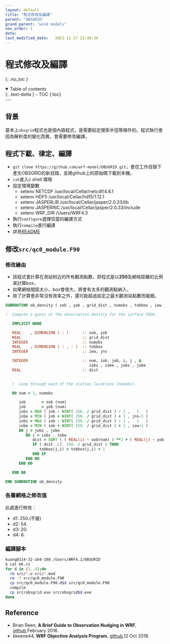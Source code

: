 ```yaml
---
layout: default
title: "程式修改及編譯"
parent: "OBSGRID"
grand_parent: "wind models"
nav_order: 1
date:               
last_modified_date:   2021-11-27 22:48:34
---
```


# 程式修改及編譯

{: .no_toc }

<details open markdown="block">
  <summary>
    Table of contents
  </summary>
  {: .text-delta }
- TOC
{:toc}
</details>
---

## 背景
基本上`obsgrid`程式也是個內插程式，是需要給定搜索半徑等條件的。程式執行會因為解析度的變化而異，會需要修改編譯。

## 程式下載、律定、編譯
- `git clone https://github.com/wrf-model/OBSGRID.git`，會在工作目錄下產生OBSGRID的新目錄，並將github上的原始碼下載到本機。
- `csh`進入c shell 環境
- 設定環境變數
  - setenv NETCDF /usr/local/Cellar/netcdf/4.8.1
  - setenv HDF5 /usr/local/Cellar/hdf5/1.12.1
  - setenv JASPERLIB /usr/local/Cellar/jasper/2.0.33/lib
  - setenv JASPERINC /usr/local/Cellar/jasper/2.0.33/include
  - setenv WRF_DIR /Users/WRF4.3
- 執行`configure`選擇恰當的編譯方式
- 執行`compile`進行編譯
- 詳見[README]()

## 修改`src/qc0_module.F90`

### 修改緣由
- 該程式會計算在測站附近的所有觀測點數，原程式是以**250**及網格距離的比例來計算box，
- 如果網格間距太小，box會很大，將會有太多的觀測點納入，
- 除了計算會非常沒有效率之外，還可能超過設定之最大觀測站點數而報錯。

```fortran
SUBROUTINE ob_density ( xob , yob , grid_dist , numobs , tobbox , iew , jns )

!  Compute a guess at the observation density for the surface FDDA.

   IMPLICIT NONE

   REAL    , DIMENSION ( : )      :: xob, yob 
   REAL                           :: grid_dist
   INTEGER                        :: numobs
   REAL    , DIMENSION ( : , : )  :: tobbox
   INTEGER                        :: iew, jns 

   INTEGER                        :: num, iob, job, i, j , & 
                                     iobs , iobe , jobs , jobe
   REAL                           :: dist
    

   !  Loop through each of the station locations (numobs).  

   DO num = 1, numobs

      iob       = xob (num) 
      job       = yob (num)
      jobs = MAX ( job - NINT( 250. / grid_dist ) - 1 ,   1   )   
      jobe = MIN ( job + NINT( 250. / grid_dist ) + 1 , jns-1 )
      iobs = MAX ( iob - NINT( 250. / grid_dist ) - 1 ,   1   )   
      iobe = MIN ( iob + NINT( 250. / grid_dist ) + 1 , iew-1 )
      DO j = jobs , jobe
         DO i = iobs , iobe
            dist = SQRT ( ( REAL(i) - xob(num) ) **2 + ( REAL(j) - yob(num) ) **2 ) 
            IF ( dist .LT. 250. / grid_dist ) THEN
               tobbox(j,i) = tobbox(j,i) + 1 
            END IF
         END DO
      END DO

   END DO

END SUBROUTINE ob_density
```

### 各層網格之修改值
此處進行修改：
- d1: 250.(不變)
- d2:  54.
- d3:  20.
- d4:   6.

### 編譯腳本
```bash
kuang@114-32-164-198 /Users/WRF4.1/OBSGRID
$ cat mk.cs
for d in {1..4};do
  rm src/*.o src/*.mod
  rm -f src/qc0_module.F90
  cp src/qc0_module.F90.d$d src/qc0_module.F90
  compile 
  cp src/obsgrid.exe src/obsgrid$d.exe
done
```

## Reference
- Brian Reen, **A Brief Guide to Observation Nudging in WRF**, [github](https://raw.githubusercontent.com/wrf-model/OBSGRID/master/ObsNudgingGuide.pdf),February 2016.
- kkeene44, **WRF Objective Analysis Program**, [github](https://github.com/wrf-model/OBSGRID/blob/master/README),12 Oct 2018.